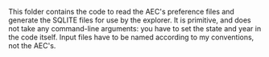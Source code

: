 This folder contains the code to read the AEC's preference files and generate the SQLITE files for use by the explorer.  It is primitive, and does not take any command-line arguments: you have to set the state and year in the code itself.  Input files have to be named according to my conventions, not the AEC's.
